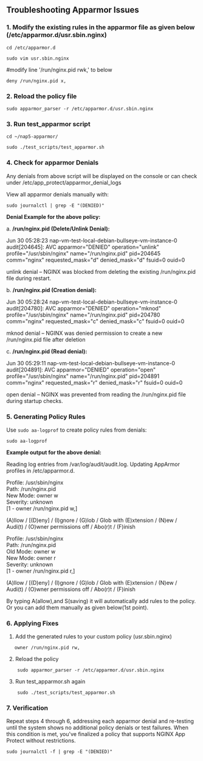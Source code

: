 ## Troubleshooting Apparmor Issues

### 1. Modify the existing rules in the apparmor file as given below (/etc/apparmor.d/usr.sbin.nginx)

```shell
cd /etc/apparmor.d

sudo vim usr.sbin.nginx
```

#modify line '/run/nginx.pid rwk,' to below
```shell
deny /run/nginx.pid x,
```

### 2. Reload the policy file 

```shell
sudo apparmor_parser -r /etc/apparmor.d/usr.sbin.nginx
```

### 3. Run test_apparmor script

```shell
cd ~/nap5-apparmor/

sudo ./test_scripts/test_apparmor.sh
```

### 4. Check for apparmor Denials

Any denials from above script will be displayed on the console or can check under /etc/app_protect/apparmor_denial_logs 

View all apparmor denials manually with:

```shell
sudo journalctl | grep -E "(DENIED)"
```
**Denial Example for the above policy:**  

a. **/run/nginx.pid (Delete/Unlink Denial):** 

Jun 30 05:28:23 nap-vm-test-local-debian-bullseye-vm-instance-0 audit[204645]: AVC apparmor="DENIED" operation="unlink" profile="/usr/sbin/nginx" name="/run/nginx.pid" pid=204645 comm="nginx" requested_mask="d" denied_mask="d" fsuid=0 ouid=0

unlink denial – NGINX was blocked from deleting the existing /run/nginx.pid file during restart.

b. **/run/nginx.pid (Creation denial):**  

Jun 30 05:28:24 nap-vm-test-local-debian-bullseye-vm-instance-0 audit[204780]: AVC apparmor="DENIED" operation="mknod" profile="/usr/sbin/nginx" name="/run/nginx.pid" pid=204780 comm="nginx" requested_mask="c" denied_mask="c" fsuid=0 ouid=0

mknod denial – NGINX was denied permission to create a new /run/nginx.pid file after deletion

c. **/run/nginx.pid (Read denial):**

Jun 30 05:29:11 nap-vm-test-local-debian-bullseye-vm-instance-0 audit[204891]: AVC apparmor="DENIED" operation="open" profile="/usr/sbin/nginx" name="/run/nginx.pid" pid=204891 comm="nginx" requested_mask="r" denied_mask="r" fsuid=0 ouid=0

open denial – NGINX was prevented from reading the /run/nginx.pid file during startup checks.

### 5. Generating Policy Rules

Use `sudo aa-logprof` to create policy rules from denials:
```shell
sudo aa-logprof 
```
**Example output for the above denial:**  

Reading log entries from /var/log/audit/audit.log.
Updating AppArmor profiles in /etc/apparmor.d.

Profile: /usr/sbin/nginx  
Path:    /run/nginx.pid  
New Mode: owner w  
Severity: unknown  
 [1 - owner /run/nginx.pid w,]  
 
 (A)llow / [(D)eny] / (I)gnore / (G)lob / Glob with (E)xtension / (N)ew /  
 Audi(t) / (O)wner permissions off / Abo(r)t / (F)inish

Profile: /usr/sbin/nginx  
Path:    /run/nginx.pid  
Old Mode: owner w  
New Mode: owner r  
Severity: unknown  
 [1 - owner /run/nginx.pid r,]  
 
 (A)llow / [(D)eny] / (I)gnore / (G)lob / Glob with (E)xtension / (N)ew /  
 Audi(t) / (O)wner permissions off / Abo(r)t / (F)inish


By typing A(allow),and S(saving) it will automatically add rules to the policy. Or you can add them manually as given below(1st point).

### 6. Applying Fixes

1. Add the generated rules to your custom policy (usr.sbin.nginx)

```shell
   owner /run/nginx.pid rw,
```

2. Reload the policy 
```shell
    sudo apparmor_parser -r /etc/apparmor.d/usr.sbin.nginx
```

3. Run test_apparmor.sh again
```shell
    sudo ./test_scripts/test_apparmor.sh
```

### 7. Verification 
Repeat steps 4 through 6, addressing each apparmor denial and re-testing until the system shows no additional policy denials or test failures. When this condition is met, you've finalized a policy that supports NGINX App Protect without restrictions.

```shell
sudo journalctl -f | grep -E "(DENIED)"
```
